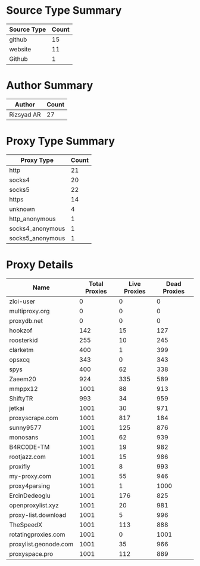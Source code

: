 # Source Type Summary

| Source Type | Count |
|-------------|-------|
| github | 15 |
| website | 11 |
| Github | 1 |


# Author Summary

| Author | Count |
|--------|-------|
| Rizsyad AR | 27 |


# Proxy Type Summary

| Proxy Type | Count |
|------------|-------|
| http | 21 |
| socks4 | 20 |
| socks5 | 22 |
| https | 14 |
| unknown | 4 |
| http_anonymous | 1 |
| socks4_anonymous | 1 |
| socks5_anonymous | 1 |


# Proxy Details

| Name | Total Proxies | Live Proxies | Dead Proxies |
|------|---------------|--------------|---------------|
| zloi-user | 0 | 0 | 0 |
| multiproxy.org | 0 | 0 | 0 |
| proxydb.net | 0 | 0 | 0 |
| hookzof | 142 | 15 | 127 |
| roosterkid | 255 | 10 | 245 |
| clarketm | 400 | 1 | 399 |
| opsxcq | 343 | 0 | 343 |
| spys | 400 | 62 | 338 |
| Zaeem20 | 924 | 335 | 589 |
| mmppx12 | 1001 | 88 | 913 |
| ShiftyTR | 993 | 34 | 959 |
| jetkai | 1001 | 30 | 971 |
| proxyscrape.com | 1001 | 817 | 184 |
| sunny9577 | 1001 | 125 | 876 |
| monosans | 1001 | 62 | 939 |
| B4RC0DE-TM | 1001 | 19 | 982 |
| rootjazz.com | 1001 | 15 | 986 |
| proxifly | 1001 | 8 | 993 |
| my-proxy.com | 1001 | 55 | 946 |
| proxy4parsing | 1001 | 1 | 1000 |
| ErcinDedeoglu | 1001 | 176 | 825 |
| openproxylist.xyz | 1001 | 20 | 981 |
| proxy-list.download | 1001 | 5 | 996 |
| TheSpeedX | 1001 | 113 | 888 |
| rotatingproxies.com | 1001 | 0 | 1001 |
| proxylist.geonode.com | 1001 | 35 | 966 |
| proxyspace.pro | 1001 | 112 | 889 |
